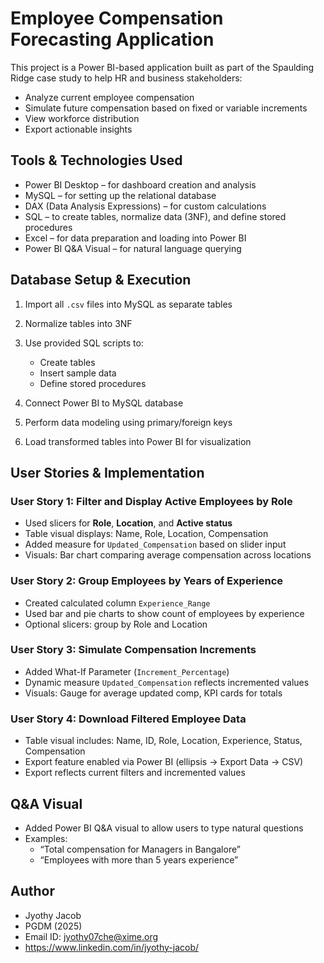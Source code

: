 # Employee Compensation Forecasting Application

This project is a Power BI-based application built as part of the Spaulding Ridge case study to help HR and business stakeholders:
- Analyze current employee compensation
- Simulate future compensation based on fixed or variable increments
- View workforce distribution
- Export actionable insights

## Tools & Technologies Used

- Power BI Desktop – for dashboard creation and analysis
- MySQL – for setting up the relational database
- DAX (Data Analysis Expressions) – for custom calculations
- SQL – to create tables, normalize data (3NF), and define stored procedures
- Excel – for data preparation and loading into Power BI
- Power BI Q&A Visual – for natural language querying

## Database Setup & Execution

1. Import all `.csv` files into MySQL as separate tables
2. Normalize tables into 3NF
3. Use provided SQL scripts to:
   - Create tables
   - Insert sample data
   - Define stored procedures

4. Connect Power BI to MySQL database
5. Perform data modeling using primary/foreign keys
6. Load transformed tables into Power BI for visualization

## User Stories & Implementation

### User Story 1: Filter and Display Active Employees by Role
- Used slicers for **Role**, **Location**, and **Active status**
- Table visual displays: Name, Role, Location, Compensation
- Added measure for `Updated_Compensation` based on slider input
- Visuals: Bar chart comparing average compensation across locations

### User Story 2: Group Employees by Years of Experience
- Created calculated column `Experience_Range`
- Used bar and pie charts to show count of employees by experience
- Optional slicers: group by Role and Location

### User Story 3: Simulate Compensation Increments
- Added What-If Parameter (`Increment_Percentage`)
- Dynamic measure `Updated_Compensation` reflects incremented values
- Visuals: Gauge for average updated comp, KPI cards for totals

### User Story 4: Download Filtered Employee Data
- Table visual includes: Name, ID, Role, Location, Experience, Status, Compensation
- Export feature enabled via Power BI (ellipsis → Export Data → CSV)
- Export reflects current filters and incremented values

## Q&A Visual
- Added Power BI Q&A visual to allow users to type natural questions
- Examples:  
   - “Total compensation for Managers in Bangalore”  
   - “Employees with more than 5 years experience”

## Author
- Jyothy Jacob 
- PGDM (2025) 
- Email ID: jyothy07che@xime.org
- https://www.linkedin.com/in/jyothy-jacob/


